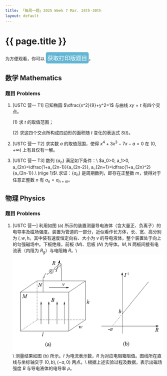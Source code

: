 ```yaml
---
title: 「每周一题」2025 Week 7 Mar. 24th-30th
layout: default
---
```


# {{ page.title }}

为方便观看，你可以
<button onclick="window.location.href='https:\/\/robinlee19.lanzout.com\/ihZrH2rcv30b'" style="background-color:#63B5D3; color:#ffffff; font-size:1.3em; border-radius:5px; border:0px solid; padding:5px 5px">获取打印版题目</button>。

## 数学 Mathematics

### 题目 Problems

1. \[USTC 营一 T1\] 已知椭圆 $\dfrac{x^2}{9}+y^2=1$ 与曲线 $xy=t$ 有四个交点。

   (1) 求 $t$ 的取值范围；

   (2) 求这四个交点所构成四边形的面积随 $t$ 变化的表达式 $S(t)$。

2. \[USTC 营一 T2\] 求实数 $a$ 的取值范围，使得 $x^4+3x^3-7x-a=0$ 在 $(0,+\infty)$ 上有且仅有一解。

3. \[USTC 营一 T3\] 数列 $\{a_n\}$ 满足如下条件：\\
$a_0>0, a_1>0, a_{2n}=\dfrac{1+a_{2n-1}}{a_{2n-2}}, a_{2n+1}=\dfrac{1+a_{2n}^2}{a_{2n-1}}.\ (n\ge 1)$\\
求证：$\{a_n\}$ 是周期数列，即存在正整数 $m$，使得对于任意正整数 $n$ 有 $a_n=a_{n+m}$。

## 物理 Physics

### 题目 Problems

1. \[USTC 营一\] 利用如图 (a) 所示的装置测量导电液体（含大量正、负离子）的电导率及磁场强度。装置为管道的一部分，近似看作长方体，长、宽、高分别为 $l,w,h$。其中装有速度恒定向右、大小为 $v$ 的导电液体，整个装置处于向上的匀强磁场中。下板绝缘，前板 ($M$)、后板 ($N$) 为导体。$M,N$ 两板间接有电流表（内阻为 $R_g$）与电阻箱 $R$。\\
![](./img/wad_2025_w7_phy_pic1.png)\\
测量结果如图 (b) 所示。$I$ 为电流表示数，$R$ 为对应电阻箱阻值。图线所在直线与坐标轴交于 $(0,b), (-a,0)$ 两点。\\
根据上述实验过程及数据，表示出磁场强度 $B$ 与导电液体的电导率 $\rho$。
